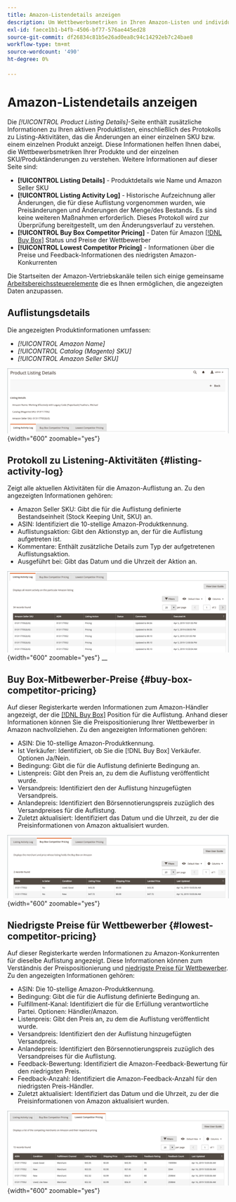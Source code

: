 ```yaml
---
title: Amazon-Listendetails anzeigen
description: Um Wettbewerbsmetriken in Ihren Amazon-Listen und individuellen SKU-/Produktänderungen zu verstehen, lesen Sie die Seite Produktlistendetails .
exl-id: faece1b1-b4fb-4506-bf77-576ae445ed28
source-git-commit: df26834c81b5e26ad0ea8c94c14292eb7c24bae8
workflow-type: tm+mt
source-wordcount: '490'
ht-degree: 0%

---
```


# Amazon-Listendetails anzeigen

Die _[!UICONTROL Product Listing Details]_-Seite enthält zusätzliche Informationen zu Ihren aktiven Produktlisten, einschließlich des Protokolls zu Listing-Aktivitäten, das die Änderungen an einer einzelnen SKU bzw. einem einzelnen Produkt anzeigt. Diese Informationen helfen Ihnen dabei, die Wettbewerbsmetriken Ihrer Produkte und der einzelnen SKU/Produktänderungen zu verstehen. Weitere Informationen auf dieser Seite sind:

- **[!UICONTROL Listing Details]** - Produktdetails wie Name und Amazon Seller SKU
- **[!UICONTROL Listing Activity Log]** - Historische Aufzeichnung aller Änderungen, die für diese Auflistung vorgenommen wurden, wie Preisänderungen und Änderungen der Menge/des Bestands. Es sind keine weiteren Maßnahmen erforderlich. Dieses Protokoll wird zur Überprüfung bereitgestellt, um den Änderungsverlauf zu verstehen.
- **[!UICONTROL Buy Box Competitor Pricing]** - Daten für Amazon [[!DNL Buy Box]](./buy-box-competitor-pricing.md) Status und Preise der Wettbewerber
- **[!UICONTROL Lowest Competitor Pricing]** - Informationen über die Preise und Feedback-Informationen des niedrigsten Amazon-Konkurrenten

Die Startseiten der Amazon-Vertriebskanäle teilen sich einige gemeinsame [Arbeitsbereichssteuerelemente](./workspace-controls.md) die es Ihnen ermöglichen, die angezeigten Daten anzupassen.

## Auflistungsdetails

Die angezeigten Produktinformationen umfassen:

- _[!UICONTROL Amazon Name]_
- _[!UICONTROL Catalog (Magento) SKU]_
- _[!UICONTROL Amazon Seller SKU]_

![Auflistungsdetails](assets/amazon-product-listing-details.png){width="600" zoomable="yes"}

## Protokoll zu Listening-Aktivitäten {#listing-activity-log}

Zeigt alle aktuellen Aktivitäten für die Amazon-Auflistung an. Zu den angezeigten Informationen gehören:

- Amazon Seller SKU: Gibt die für die Auflistung definierte Bestandseinheit (Stock Keeping Unit, SKU) an.
- ASIN: Identifiziert die 10-stellige Amazon-Produktkennung.
- Auflistungsaktion: Gibt den Aktionstyp an, der für die Auflistung aufgetreten ist.
- Kommentare: Enthält zusätzliche Details zum Typ der aufgetretenen Auflistungsaktion.
- Ausgeführt bei: Gibt das Datum und die Uhrzeit der Aktion an.

![Produktlistendetails - Protokoll zu Listening-Aktivitäten](assets/amazon-listing-activity-log.png){width="600" zoomable="yes"}
__

## Buy Box-Mitbewerber-Preise {#buy-box-competitor-pricing}

Auf dieser Registerkarte werden Informationen zum Amazon-Händler angezeigt, der die [[!DNL Buy Box]](./buy-box-competitor-pricing.md) Position für die Auflistung. Anhand dieser Informationen können Sie die Preispositionierung Ihrer Wettbewerber in Amazon nachvollziehen. Zu den angezeigten Informationen gehören:

- ASIN: Die 10-stellige Amazon-Produktkennung.
- Ist Verkäufer: Identifiziert, ob Sie die [!DNL Buy Box] Verkäufer. Optionen Ja/Nein.
- Bedingung: Gibt die für die Auflistung definierte Bedingung an.
- Listenpreis: Gibt den Preis an, zu dem die Auflistung veröffentlicht wurde.
- Versandpreis: Identifiziert den der Auflistung hinzugefügten Versandpreis.
- Anlandepreis: Identifiziert den Börsennotierungspreis zuzüglich des Versandpreises für die Auflistung.
- Zuletzt aktualisiert: Identifiziert das Datum und die Uhrzeit, zu der die Preisinformationen von Amazon aktualisiert wurden.

![Details zur Produktliste: Buy Box-Mitbewerber-Preise](assets/amazon-listing-details-buy-box-2.png){width="600" zoomable="yes"}

## Niedrigste Preise für Wettbewerber {#lowest-competitor-pricing}

Auf dieser Registerkarte werden Informationen zu Amazon-Konkurrenten für dieselbe Auflistung angezeigt. Diese Informationen können zum Verständnis der Preispositionierung und [niedrigste Preise für Wettbewerber](./lowest-competitor-pricing.md). Zu den angezeigten Informationen gehören:

- ASIN: Die 10-stellige Amazon-Produktkennung.
- Bedingung: Gibt die für die Auflistung definierte Bedingung an.
- Fulfillment-Kanal: Identifiziert die für die Erfüllung verantwortliche Partei. Optionen: Händler/Amazon.
- Listenpreis: Gibt den Preis an, zu dem die Auflistung veröffentlicht wurde.
- Versandpreis: Identifiziert den der Auflistung hinzugefügten Versandpreis.
- Anlandepreis: Identifiziert den Börsennotierungspreis zuzüglich des Versandpreises für die Auflistung.
- Feedback-Bewertung: Identifiziert die Amazon-Feedback-Bewertung für den niedrigsten Preis.
- Feedback-Anzahl: Identifiziert die Amazon-Feedback-Anzahl für den niedrigsten Preis-Händler.
- Zuletzt aktualisiert: Identifiziert das Datum und die Uhrzeit, zu der die Preisinformationen von Amazon aktualisiert wurden.

![Details zur Produktliste - niedrigste Preise für Wettbewerber](assets/amazon-listing-details-lowest-comp.png){width="600" zoomable="yes"}
